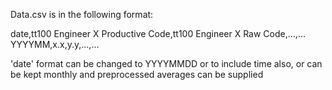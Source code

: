 Data.csv is in the following format:

date,tt100 Engineer X Productive Code,tt100 Engineer X Raw Code,...,...    
YYYYMM,x.x,y.y,...,...  

'date' format can be changed to YYYYMMDD or to include time also, or can be kept monthly and preprocessed averages can be supplied
  

